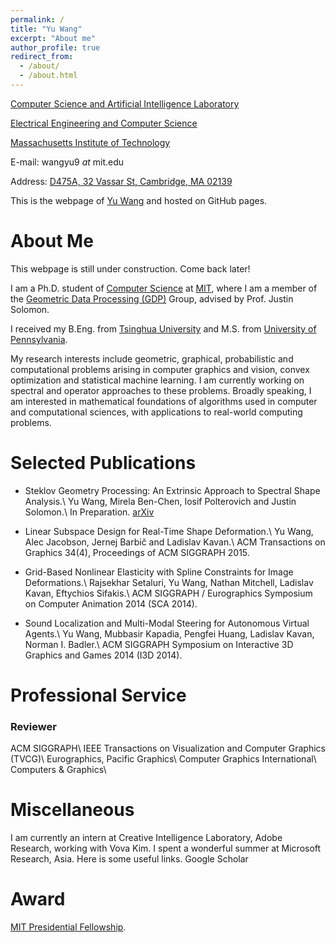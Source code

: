 ```yaml
---
permalink: /
title: "Yu Wang"
excerpt: "About me"
author_profile: true
redirect_from: 
  - /about/
  - /about.html
---
```


[Computer Science and Artificial Intelligence Laboratory](http://www.csail.mit.edu/)

[Electrical Engineering and Computer Science](http://www.eecs.mit.edu/)

[Massachusetts Institute of Technology](http://www.mit.edu/)

E-mail: wangyu9 _at_ mit.edu

Address: [D475A, 32 Vassar St, Cambridge, MA 02139](https://www.google.com/maps/place/32+Vassar+St,+Cambridge,+MA+02139)

This is the webpage of [Yu Wang](http://www.mit.edu/~wangyu9/) and hosted on GitHub pages.

About Me
======

This webpage is still under construction. Come back later!

I am a Ph.D. student of [Computer Science](http://www.csail.mit.edu/) at [MIT](http://www.mit.edu/), where I am a member of the [Geometric Data Processing (GDP)](http://groups.csail.mit.edu/gdpgroup/) Group, advised by Prof. Justin Solomon. 

I received my B.Eng. from [Tsinghua University](http://www.tsinghua.edu.cn/publish/then/index.html) and M.S. from [University of Pennsylvania](http://www.upenn.edu/). 

My research interests include geometric, graphical, probabilistic and computational problems arising in computer graphics and vision, convex optimization and statistical machine learning. I am currently working on spectral and operator approaches to these problems. Broadly speaking, I am interested in mathematical foundations of algorithms used in computer and computational sciences, with applications to real-world computing problems. 

Selected Publications
======

*	Steklov Geometry Processing: An Extrinsic Approach to Spectral Shape Analysis.\\
	Yu Wang, Mirela Ben-Chen, Iosif Polterovich and Justin Solomon.\\
	In Preparation. [arXiv](https://arxiv.org/abs/1707.07070)

*	Linear Subspace Design for Real-Time Shape Deformation.\\
	Yu Wang, Alec Jacobson, Jernej Barbič and Ladislav Kavan.\\
	ACM Transactions on Graphics 34(4), Proceedings of ACM SIGGRAPH 2015. 
	
*	Grid-Based Nonlinear Elasticity with Spline Constraints for Image Deformations.\\
	Rajsekhar Setaluri, Yu Wang, Nathan Mitchell, Ladislav Kavan, Eftychios Sifakis.\\
	ACM SIGGRAPH / Eurographics Symposium on Computer Animation 2014 (SCA 2014).

*	Sound Localization and Multi-Modal Steering for Autonomous Virtual Agents.\\
	Yu Wang, Mubbasir Kapadia, Pengfei Huang, Ladislav Kavan, Norman I. Badler.\\
	ACM SIGGRAPH Symposium on Interactive 3D Graphics and Games 2014 (I3D 2014).

Professional Service
======

### Reviewer

ACM SIGGRAPH\\
IEEE Transactions on Visualization and Computer Graphics (TVCG)\\
Eurographics, Pacific Graphics\\
Computer Graphics International\\
Computers & Graphics\\

Miscellaneous
======
I am currently an intern at Creative Intelligence Laboratory, Adobe Research, working with Vova Kim.
I spent a wonderful summer at Microsoft Research, Asia. 
Here is some useful links. 
Google Scholar

Award
======
[MIT Presidential Fellowship](http://web.mit.edu/provost/presfellow/). 
